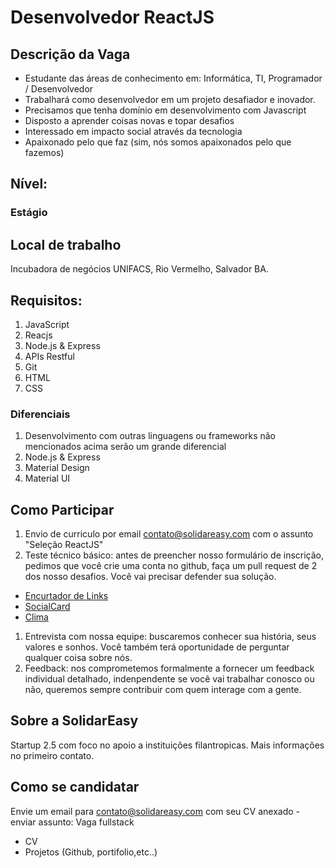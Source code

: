 # Desenvolvedor ReactJS

## Descrição da Vaga
- Estudante das áreas de conhecimento em: Informática, TI, Programador / Desenvolvedor
- Trabalhará como desenvolvedor em um projeto desafiador e inovador.
- Precisamos que tenha domínio em desenvolvimento com Javascript
- Disposto a aprender coisas novas e topar desafios
- Interessado em impacto social através da tecnologia
- Apaixonado pelo que faz (sim, nós somos apaixonados pelo que fazemos)

## Nível: 
### Estágio

## Local de trabalho
 Incubadora de negócios UNIFACS, Rio Vermelho, Salvador BA.

## Requisitos:
1. JavaScript
1. Reacjs
1. Node.js & Express
1. APIs Restful
1. Git
1. HTML
1. CSS


### Diferenciais

1. Desenvolvimento com outras linguagens ou frameworks não mencionados acima serão um grande diferencial
1. Node.js & Express
1. Material Design
1. Material UI


## Como Participar

1. Envio de curriculo por email contato@solidareasy.com com o assunto "Seleção ReactJS"
1. Teste técnico básico: antes de preencher nosso formulário de inscrição, pedimos que você crie uma conta no github, faça um pull request de 2 dos nosso desafios. Você vai precisar defender sua solução.
- [Encurtador de Links](https://github.com/SolidarEasy/shortener)
- [SocialCard](https://github.com/SolidarEasy/socialcard)
- [Clima](https://github.com/SolidarEasy/weather)
1. Entrevista com nossa equipe: buscaremos conhecer sua história, seus valores e sonhos. Você também terá oportunidade de perguntar qualquer coisa sobre nós.
1. Feedback: nos comprometemos formalmente a fornecer um feedback individual detalhado, indenpendente se você vai trabalhar conosco ou não, queremos sempre contribuir com quem interage com a gente.

## Sobre a SolidarEasy

Startup 2.5 com foco no apoio a instituições filantropicas.
Mais informações no primeiro contato.


## Como se candidatar

Envie um email para contato@solidareasy.com com seu CV anexado - enviar assunto:
Vaga fullstack

 - CV
 - Projetos (Github, portifolio,etc..)

